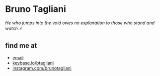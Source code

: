 # Bruno Tagliani
_He who jumps into the void owes no explanation to those who stand and watch.⚡️_

## find me at

* [email](mailto:bruno.tagliani@gmail.com)
* [keybase.io/btagliani](https://keybase.io/btagliani)
* [instagram.com/brunotagliani](https://instagram.com/brunotagliani)
